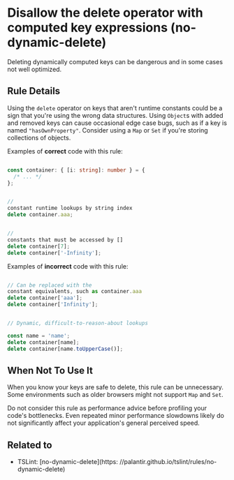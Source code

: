 # Disallow the delete operator with computed key expressions (no-dynamic-delete)

Deleting dynamically computed keys can be dangerous and in some cases not well optimized.

## Rule Details

Using the `delete` operator on keys that aren't runtime
constants could be a sign that you're using the wrong data structures. Using `Object`s with added and removed keys can cause occasional edge case bugs, such as if a key is named `"hasOwnProperty"`. Consider using a `Map` or `Set` if you're storing collections of objects.

Examples of **correct** code with this rule:

```ts

const container: { [i: string]: number } = {
  /* ... */
};


//
constant runtime lookups by string index
delete container.aaa;


//
constants that must be accessed by []
delete container[7];
delete container['-Infinity'];
```

Examples of **incorrect** code with this rule:

```ts

// Can be replaced with the
constant equivalents, such as container.aaa
delete container['aaa'];
delete container['Infinity'];


// Dynamic, difficult-to-reason-about lookups

const name = 'name';
delete container[name];
delete container[name.toUpperCase()];
```

## When Not To Use It

When you know your keys are safe to delete, this rule can be unnecessary. Some environments such as older browsers might not support `Map` and `Set`.

Do not consider this rule as performance advice before profiling your code's bottlenecks. Even repeated minor performance slowdowns likely do not significantly affect your application's general perceived speed.

## Related to

- TSLint: [no-dynamic-delete](https:
  //palantir.github.io/tslint/rules/no-dynamic-delete)
